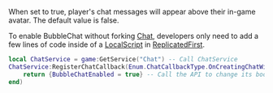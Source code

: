 When set to true, player's chat messages will appear above their in-game avatar. The default value is false.

To enable BubbleChat without forking [Chat](https://developer.roblox.com/en-us/api-reference/class/Chat), developers only need to add a few lines of code inside of a [LocalScript](https://developer.roblox.com/en-us/api-reference/class/LocalScript) in [ReplicatedFirst](https://developer.roblox.com/en-us/api-reference/class/ReplicatedFirst).

```Lua
local ChatService = game:GetService("Chat") -- Call ChatService
ChatService:RegisterChatCallback(Enum.ChatCallbackType.OnCreatingChatWindow, function()
	return {BubbleChatEnabled = true} -- Call the API to change its boolean value to true
end)
```